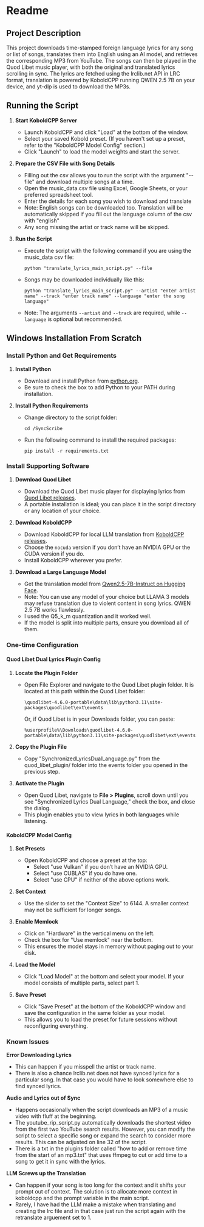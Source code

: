 # Readme

## Project Description

This project downloads time-stamped foreign language lyrics for any song or list of songs, translates them into English using an AI model, and retrieves the corresponding MP3 from YouTube. The songs can then be played in the Quod Libet music player, with both the original and translated lyrics scrolling in sync. The lyrics are fetched using the lrclib.net API in LRC format, translation is powered by KoboldCPP running QWEN 2.5 7B on your device, and yt-dlp is used to download the MP3s.

## Running the Script

1. **Start KoboldCPP Server**
   - Launch KoboldCPP and click "Load" at the bottom of the window. 
   - Select your saved Kobold preset. (If you haven't set up a preset, refer to the "KoboldCPP Model Config" section.)
   - Click "Launch" to load the model weights and start the server.

2. **Prepare the CSV File with Song Details**
   - Filling out the csv allows you to run the script with the argument "--file" and download multiple songs at a time.
   - Open the music_data.csv file using Excel, Google Sheets, or your preferred spreadsheet tool.
   - Enter the details for each song you wish to download and translate
   - Note: English songs can be downloaded too. Translation will be automatically skipped if you fill out the language column of the csv with "english"
   - Any song missing the artist or track name will be skipped.

3. **Run the Script**  
   - Execute the script with the following command if you are using the music_data csv file:
      ```
      python "translate_lyrics_main_script.py" --file
      ```
   - Songs may be downloaded individually like this:
      ```
      python "translate_lyrics_main_script.py" --artist "enter artist name" --track "enter track name" --language "enter the song language"
      ```
   - Note: The arguments `--artist` and `--track` are required, while `--language` is optional but recommended.

## Windows Installation From Scratch

### Install Python and Get Requirements

1. **Install Python**  
   - Download and install Python from [python.org](https://www.python.org/downloads/release/python-3129/).  
   - Be sure to check the box to add Python to your PATH during installation.

2. **Install Python Requirements**  
   - Change directory to the script folder:
     ```
     cd /SyncScribe
     ```
   - Run the following command to install the required packages:
     ```
     pip install -r requirements.txt
     ```

### Install Supporting Software

1. **Download Quod Libet**  
   - Download the Quod Libet music player for displaying lyrics from [Quod Libet releases](https://github.com/quodlibet/quodlibet/releases/).  
   - A portable installation is ideal; you can place it in the script directory or any location of your choice.

2. **Download KoboldCPP**  
   - Download KoboldCPP for local LLM translation from [KoboldCPP releases](https://github.com/LostRuins/koboldcpp/releases/).  
   - Choose the `nocuda` version if you don’t have an NVIDIA GPU or the CUDA version if you do.  
   - Install KoboldCPP wherever you prefer.

3. **Download a Large Language Model**
   - Get the translation model from [Qwen2.5-7B-Instruct on Hugging Face](https://huggingface.co/Qwen/Qwen2.5-7B-Instruct-GGUF/tree/main).  
   - Note: You can use any model of your choice but LLAMA 3 models may refuse translation due to violent content in song lyrics. QWEN 2.5 7B works flawlessly.  
   - I used the Q5_k_m quantization and it worked well.  
   - If the model is split into multiple parts, ensure you download all of them.

### One-time Configuration

#### Quod Libet Dual Lyrics Plugin Config

1. **Locate the Plugin Folder**  
   - Open File Explorer and navigate to the Quod Libet plugin folder. It is located at this path within the Quod Libet folder:  
     ```
     \quodlibet-4.6.0-portable\data\lib\python3.11\site-packages\quodlibet\ext\events
     ```  
     Or, if Quod Libet is in your Downloads folder, you can paste:  
     ```
     %userprofile%\Downloads\quodlibet-4.6.0-portable\data\lib\python3.11\site-packages\quodlibet\ext\events
     ```

2. **Copy the Plugin File**  
   - Copy "SynchronizedLyricsDualLanguage.py" from the quod_libet_plugin/ folder into the events folder you opened in the previous step.

3. **Activate the Plugin**  
   - Open Quod Libet, navigate to **File > Plugins**, scroll down until you see "Synchronized Lyrics Dual Language," check the box, and close the dialog.  
   - This plugin enables you to view lyrics in both languages while listening.

#### KoboldCPP Model Config

1. **Set Presets**  
   - Open KoboldCPP and choose a preset at the top:  
     - Select "use Vulkan" if you don’t have an NVIDIA GPU.  
     - Select "use CUBLAS" if you do have one.  
     - Select "use CPU" if neither of the above options work.

2. **Set Context**  
   - Use the slider to set the "Context Size" to 6144. A smaller context may not be sufficient for longer songs.

3. **Enable Memlock**  
   - Click on "Hardware" in the vertical menu on the left.  
   - Check the box for "Use memlock" near the bottom.  
   - This ensures the model stays in memory without paging out to your disk.

4. **Load the Model**  
   - Click "Load Model" at the bottom and select your model. If your model consists of multiple parts, select part 1.

5. **Save Preset**  
   - Click "Save Preset" at the bottom of the KoboldCPP window and save the configuration in the same folder as your model.  
   - This allows you to load the preset for future sessions without reconfiguring everything.

### Known Issues

**Error Downloading Lyrics**
   - This can happen if you misspell the artist or track name.
   - There is also a chance lrclib.net does not have synced lyrics for a particular song. In that case you would have to look somewhere else to find synced lyrics.

**Audio and Lyrics out of Sync**
   - Happens occasionally when the script downloads an MP3 of a music video with fluff at the beginning.
   - The youtube_rip_script.py automatically downloads the shortest video from the first two YouTube search results. However, you can modify the script to select a specific song or expand the search to consider more results. This can be adjusted on line 32 of the script.
   - There is a txt in the plugins folder called "how to add or remove time from the start of an mp3.txt" that uses ffmpeg to cut or add time to a song to get it in sync with the lyrics.

**LLM Screws up the Translation**
   - Can happen if your song is too long for the context and it shifts your prompt out of context. The solution is to allocate more context in koboldcpp and the prompt variable in the main script.
   - Rarely, I have had the LLM make a mistake when translating and creating the lrc file and in that case just run the script again with the retranslate arguement set to 1.